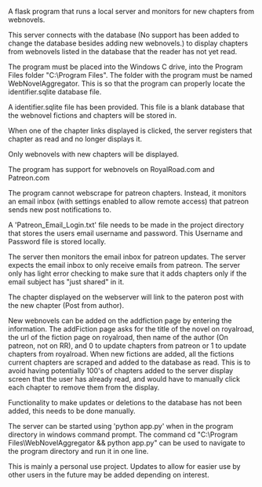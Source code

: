 A flask program that runs a local server and monitors for new chapters from webnovels.


This server connects with the database (No support has been added to change the database besides adding new webnovels.)
to display chapters from webnovels listed in the database that the reader has not yet read.

The program must be placed into the Windows C drive, into the Program Files folder "C:\Program Files". 
The folder with the program must be named WebNovelAggregator. This is so that the program can properly locate the 
identifier.sqlite database file.

A identifier.sqlite file has been provided. This file is a blank database that the webnovel fictions and chapters will be stored in.

When one of the chapter links displayed is clicked, the server registers that chapter as read and no longer displays it.

Only webnovels with new chapters will be displayed.

The program has support for webnovels on RoyalRoad.com and Patreon.com

The program cannot webscrape for patreon chapters. Instead, it monitors an email inbox (with settings enabled to allow
remote access) that patreon sends new post notifications to.

A 'Patreon_Email_Login.txt' file needs to be made in the project directory that stores the users email username and password.
This Username and Password file is stored locally.

The server then monitors the email inbox for patreon updates. The server expects the email inbox to only receive emails
from patreon. The server only has light error checking to make sure that it adds chapters only if the email subject
has "just shared" in it.

The chapter displayed on the webserver will link to the pateron post with the new chapter (Post from author).

New webnovels can be added on the addfiction page by entering the information. The addFiction page asks for the title of the novel on royalroad, the url of the fiction page on royalroad, then name of the author (On patreon, not on RR), and 0 to update chapters from patreon or 1 to update chapters from royalroad.
When new fictions are added, all the fictions current chapters are scraped and added to the database as read. This is to avoid having potentially 100's of chapters added to the server display screen that the user has already read, and would have to manually click each chapter to remove them from the display. 

Functionality to make updates or deletions to the database has not been added, this needs to be done manually.

The server can be started using 'python app.py' when in the program directory in windows command prompt.
The command cd "C:\Program Files\WebNovelAggregator && python app.py" can be used to navigate to the program directory and run it in one line.

This is mainly a personal use project. Updates to allow for easier use by other users in the future may be added depending on interest.

